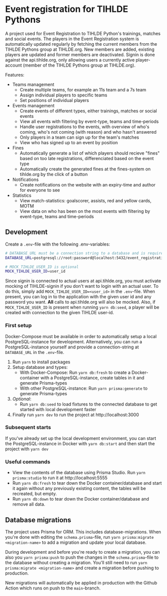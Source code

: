 # Event registration for TIHLDE Pythons

A project used for Event Registration to TIHLDE Python's trainings, matches and social events.
The players in the Event Registration system is automatically updated regularly by fetching the current members from the TIHLDE Pythons group at TIHLDE.org.
New members are added, existing players are updated and former members are deactivated.
Signin is done against the api.tihlde.org, only allowing users a currently active player-account (member of the TIHLDE Pythons group at TIHLDE.org).

Features:

- Teams management
  - Create multiple teams, for example an 11s team and a 7s team
  - Assign individual players to specific teams
  - Set positions of individual players
- Events management
  - Create events of different types, either trainings, matches or social events
  - View all events with filtering by event-type, teams and time-periods
  - Handle user registrations to the events, with overview of who's coming, who's not coming (with reason) and who hasn't answered
  - Only players in a team can sign up for the team's matches
  - View who has signed up to an event by position
- Fines
  - Automatically generate a list of which players should recieve "fines" based on too late registrations, differenciated based on the event type
  - Automatically create the generated fines at the fines-system on tihlde.org by the click of a button
- Notifications
  - Create notifications on the website with an expiry-time and author for everyone to see
- Statistics
  - View match-statistics: goalscorer, assists, red and yellow cards, MOTM
  - View data on who has been on the most events with filtering by event-type, teams and time-periods

## Development

Create a `.env`-file with the following .env-variables:

```bash
# DATABASE_URL must be a connection string to a database and is required
DATABASE_URL=postgresql://root:password@localhost:5432/event_registration_db

# MOCK_TIHLDE_USER_ID is optional
MOCK_TIHLDE_USER_ID=user_id
```

Since signin is connected to actual users at api.tihlde.org, you must activate mocking of TIHLDE-signin if you don't want to login with an actual user. To do this, simply add `MOCK_TIHLDE_USER_ID=<user_id>` in the `.env`-file. When present, you can log in to the application with the given user id and any password you want. **All** calls to api.tihlde.org will also be mocked.
Also, if `MOCK_TIHLDE_USER_ID` is present when running `yarn db:seed`, a player will be created with connection to the given TIHLDE user-id.

### First setup

Docker-Compose must be available in order to automatically setup a local PostgreSQL-instance for development.
Alternatively, you can run a PostgreSQL-instance yourself and provide a connection-string at `DATABASE_URL` in the `.env`-file.

1. Run `yarn` to install packages
2. Setup database and types:
   - With Docker-Compose: Run `yarn db:fresh` to create a Docker-container with a PostgreSQL-instance, create tables in it and generate Prisma-types
   - With other PostgreSQL-instance: Run `yarn prisma:generate` to generate Prisma-types
3. _Optional_:
   - Run `yarn db:seed` to load fixtures to the connected database to get started with local development faster
4. Finally run `yarn dev` to run the project at http://localhost:3000

### Subsequent starts

If you've already set up the local development environment, you can start the PostgreSQL-instance in Docker with `yarn db:start` and then start the project with `yarn dev`

### Useful commands

- View the contents of the database using Prisma Studio. Run `yarn prisma:studio` to run it at http://localhost:5555
- Run `yarn db:fresh` to tear down the Docker container/database and start it again without any previously existing content, the tables will be recreated, but empty.
- Run `yarn db:down` to tear down the Docker container/database and remove all data.

## Database migrations

The project uses Prisma for ORM. This includes database-migrations. When you're done with editing the `schema.prisma`-file, run `yarn prisma:migrate <migration-name>` to add a migration and update your local database.

During development and before you're ready to create a migration, you can also you `yarn prisma:push` to push the changes in the `schema.prisma`-file to the database without creating a migration. You'll still need to run `yarn prisma:migrate <migration-name>` and create a migration before pushing to production.

New migrations will automatically be applied in production with the Github Action which runs on push to the `main`-branch.
